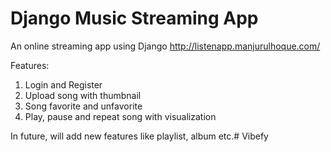 # Django Music Streaming App
An online streaming app using Django http://listenapp.manjurulhoque.com/

Features:

1. Login and Register
2. Upload song with thumbnail
3. Song favorite and unfavorite
4. Play, pause and repeat song with visualization

In future, will add new features like playlist, album etc.#   V i b e f y  
 